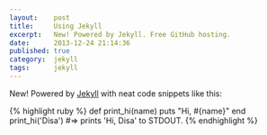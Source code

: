 ```yaml
---
layout:    post
title:     Using Jekyll
excerpt:   New! Powered by Jekyll. Free GitHub hosting.
date:      2013-12-24 21:14:36
published: true
category:  jekyll
tags:      jekyll
---
```


New! Powered by [Jekyll][jekyll] with neat code snippets like this:

{% highlight ruby %}
def print_hi(name)
  puts "Hi, #{name}"
end
print_hi('Disa')
#=> prints 'Hi, Disa' to STDOUT.
{% endhighlight %}

[jekyll]: http://jekyllrb.com
